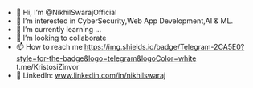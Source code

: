- 👋 Hi, I’m @NikhilSwarajOfficial
- 👀 I’m interested in CyberSecurity,Web App Development,AI & ML.
- 🌱 I’m currently learning ...
- 💞️ I’m looking to collaborate
- 📫 How to reach me https://img.shields.io/badge/Telegram-2CA5E0?style=for-the-badge&logo=telegram&logoColor=white  t.me/KristosiZinvor
- 📰 LinkedIn: www.linkedin.com/in/nikhilswaraj



<!---
NikhilSwarajOfficial/NikhilSwarajOfficial is a ✨ special ✨ repository because its `README.md` (this file) appears on your GitHub profile.
You can click the Preview link to take a look at your changes.
--->
